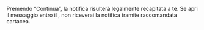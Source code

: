 Premendo “Continua”, la notifica risulterà legalmente recapitata a te. Se apri il messaggio entro il <schedulingDate>, non riceverai la notifica tramite raccomandata cartacea.